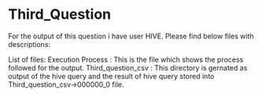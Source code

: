# Third_Question

For the output of this question i have user HIVE.
Please find below files with descriptions:

List of files:
Execution Process : This is the file which shows the process followed for the output.
Third_question_csv : This directory is gernated as output of the hive query and the result of hive query stored into Third_question_csv->000000_0 file.
